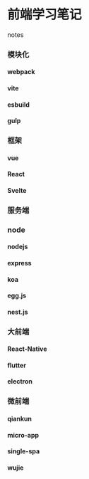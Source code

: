 # 前端学习笔记
notes
### 模块化
#### webpack
#### vite
#### esbuild
#### gulp
### 框架
#### vue
#### React
#### Svelte
### 服务端
### node
#### nodejs
#### express
#### koa
#### egg.js
#### nest.js
### 大前端 
#### React-Native
#### flutter
#### electron
### 微前端
#### qiankun
#### micro-app
#### single-spa
#### wujie
####
####
####
